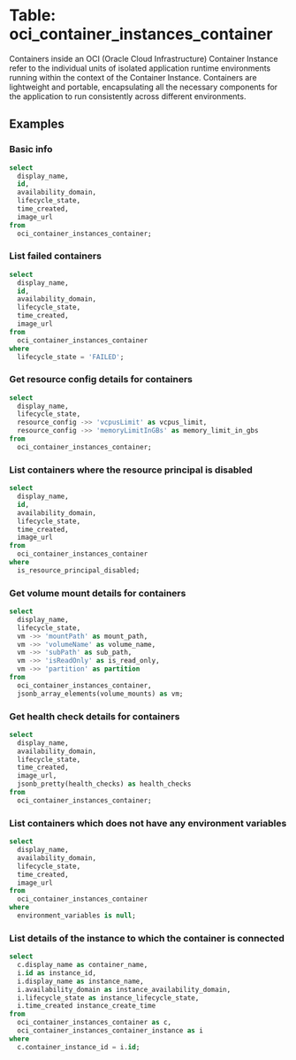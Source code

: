 # Table: oci_container_instances_container

Containers inside an OCI (Oracle Cloud Infrastructure) Container Instance refer to the individual units of isolated application runtime environments running within the context of the Container Instance. Containers are lightweight and portable, encapsulating all the necessary components for the application to run consistently across different environments.

## Examples

### Basic info

```sql
select
  display_name,
  id,
  availability_domain,
  lifecycle_state,
  time_created,
  image_url
from
  oci_container_instances_container;
```

### List failed containers

```sql
select
  display_name,
  id,
  availability_domain,
  lifecycle_state,
  time_created,
  image_url
from
  oci_container_instances_container
where
  lifecycle_state = 'FAILED';
```

### Get resource config details for containers

```sql
select
  display_name,
  lifecycle_state,
  resource_config ->> 'vcpusLimit' as vcpus_limit,
  resource_config ->> 'memoryLimitInGBs' as memory_limit_in_gbs
from
  oci_container_instances_container;
```

### List containers where the resource principal is disabled

```sql
select
  display_name,
  id,
  availability_domain,
  lifecycle_state,
  time_created,
  image_url
from
  oci_container_instances_container
where
  is_resource_principal_disabled;
```

### Get volume mount details for containers

```sql
select
  display_name,
  lifecycle_state,
  vm ->> 'mountPath' as mount_path,
  vm ->> 'volumeName' as volume_name,
  vm ->> 'subPath' as sub_path,
  vm ->> 'isReadOnly' as is_read_only,
  vm ->> 'partition' as partition
from
  oci_container_instances_container,
  jsonb_array_elements(volume_mounts) as vm;
```

### Get health check details for containers

```sql
select
  display_name,
  availability_domain,
  lifecycle_state,
  time_created,
  image_url,
  jsonb_pretty(health_checks) as health_checks
from
  oci_container_instances_container;
```

### List containers which does not have any environment variables

```sql
select
  display_name,
  availability_domain,
  lifecycle_state,
  time_created,
  image_url
from
  oci_container_instances_container
where
  environment_variables is null;
```

### List details of the instance to which the container is connected

```sql
select
  c.display_name as container_name,
  i.id as instance_id,
  i.display_name as instance_name,
  i.availability_domain as instance_availability_domain,
  i.lifecycle_state as instance_lifecycle_state,
  i.time_created instance_create_time
from
  oci_container_instances_container as c,
  oci_container_instances_container_instance as i
where
  c.container_instance_id = i.id;
```
